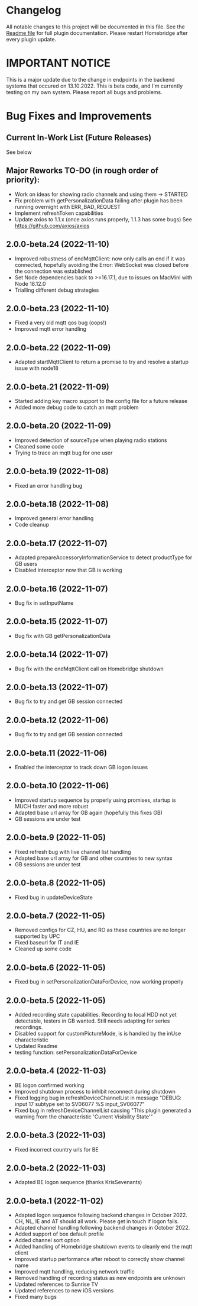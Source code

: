 # Changelog
All notable changes to this project will be documented in this file.
See the [Readme file](https://github.com/jsiegenthaler/homebridge-eosstb/blob/master/README.md) for full plugin documentation.
Please restart Homebridge after every plugin update.

# IMPORTANT NOTICE
This is a major update due to the change in endpoints in the backend systems that occured on 13.10.2022.
This is beta code, and I'm currently testing on my own system.
Please report all bugs and problems.


# Bug Fixes and Improvements

## Current In-Work List (Future Releases)
See below

## Major Reworks TO-DO (in rough order of priority):
* Work on ideas for showing radio channels and using them -> STARTED
* Fix problem with getPersonalizationData failing after plugin has been running overnight with ERR_BAD_REQUEST
* Implement refreshToken capabilities
* Update axios to 1.1.x (once axios runs properly, 1.1.3 has some bugs) See https://github.com/axios/axios


## 2.0.0-beta.24 (2022-11-10)
* Improved robustness of endMqttClient: now only calls an end if it was connected, hopefully avoiding the Error: WebSocket was closed before the connection was established
* Set Node dependencies back to >=16.17.1, due to issues on MacMini with Node 18.12.0
* Trialling different debug strategies


## 2.0.0-beta.23 (2022-11-10)
* Fixed a very old mqtt qos bug (oops!)
* Improved mqtt error handling


## 2.0.0-beta.22 (2022-11-09)
* Adapted startMqttClient to return a promise to try and resolve a startup issue with node18


## 2.0.0-beta.21 (2022-11-09)
* Started adding key macro support to the config file for a future release
* Added more debug code to catch an mqtt problem


## 2.0.0-beta.20 (2022-11-09)
* Improved detection of sourceType when playing radio stations
* Cleaned some code
* Trying to trace an mqtt bug for one user


## 2.0.0-beta.19 (2022-11-08)
* Fixed an error handling bug


## 2.0.0-beta.18 (2022-11-08)
* Improved general error handling
* Code cleanup


## 2.0.0-beta.17 (2022-11-07)
* Adapted prepareAccessoryInformationService to detect productType for GB users
* Disabled interceptor now that GB is working


## 2.0.0-beta.16 (2022-11-07)
* Bug fix in setInputName

## 2.0.0-beta.15 (2022-11-07)
* Bug fix with GB getPersonalizationData


## 2.0.0-beta.14 (2022-11-07)
* Bug fix with the endMqttClient call on Homebridge shutdown


## 2.0.0-beta.13 (2022-11-07)
* Bug fix to try and get GB session connected


## 2.0.0-beta.12 (2022-11-06)
* Bug fix to try and get GB session connected


## 2.0.0-beta.11 (2022-11-06)
* Enabled the interceptor to track down GB logon issues


## 2.0.0-beta.10 (2022-11-06)
* Improved startup sequence by properly using promises, startup is MUCH faster and more robust
* Adapted base url array for GB again (hopefully this fixes GB)
* GB sessions are under test


## 2.0.0-beta.9 (2022-11-05)
* Fixed refresh bug with live channel list handling
* Adapted base url array for GB and other countries to new syntax
* GB sessions are under test


## 2.0.0-beta.8 (2022-11-05)
* Fixed bug in updateDeviceState

## 2.0.0-beta.7 (2022-11-05)
* Removed configs for CZ, HU, and RO as these countries are no longer supported by UPC
* Fixed baseurl for IT and IE
* Cleaned up some code


## 2.0.0-beta.6 (2022-11-05)
* Fixed bug in setPersonalizationDataForDevice, now working properly


## 2.0.0-beta.5 (2022-11-05)
* Added recording state capabilities. Recording to local HDD not yet detectable, testers in GB wanted. Still needs adapting for series recordings.
* Disabled support for customPictureMode, is is handled by the inUse characteristic
* Updated Readme
* testing function: setPersonalizationDataForDevice


## 2.0.0-beta.4 (2022-11-03)
* BE logon confirmed working
* Improved shutdown process to inhibit reconnect during shutdown
* Fixed logging bug in refreshDeviceChannelList in message "DEBUG: input 17 subtype set to SV06077 %S input_SV06077"
* Fixed bug in refreshDeviceChannelList causing "This plugin generated a warning from the characteristic 'Current Visibility State'"


## 2.0.0-beta.3 (2022-11-03)
* Fixed incorrect country urls for BE


## 2.0.0-beta.2 (2022-11-03)
* Adapted BE logon sequence (thanks KrisSevenants)


## 2.0.0-beta.1 (2022-11-02)
* Adapted logon sequence following backend changes in October 2022. CH, NL, IE and AT should all work. Please get in touch if logon fails.
* Adapted channel handling following backend changes in October 2022.
* Added support of box default profile 
* Added channel sort option
* Added handling of Homebridge shutdown events to cleanly end the mqtt client
* Improved startup performance after reboot to correctly show channel name
* Improved mqtt handling, reducing network traffic
* Removed handling of recording status as new endpoints are unknown
* Updated references to Sunrise TV
* Updated references to new iOS versions
* Fixed many bugs
